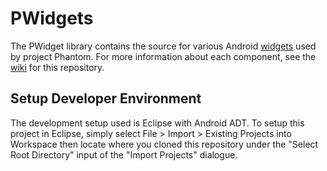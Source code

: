 # PWidgets

The PWidget library contains the source for various Android <a href="http://developer.android.com/reference/android/widget/package-summary.html">widgets</a> used by project Phantom. For more information about each component, see the <a href="https://github.com/sudo-g/PWidgets/wiki">wiki</a> for this repository.

## Setup Developer Environment
The development setup used is Eclipse with Android ADT. To setup this project in Eclipse, simply select File > Import > Existing Projects into Workspace then locate where you cloned this repository under the "Select Root Directory" input of the "Import Projects" dialogue.

